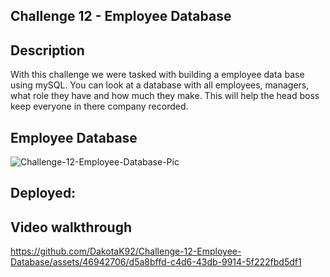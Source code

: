## Challenge 12 - Employee Database

## Description
With this challenge we were tasked with building a employee data base using mySQL. You can look at a database with all employees, managers, what role they have and how much they make. This will help the head boss keep everyone in there company recorded.

## Employee Database
![Challenge-12-Employee-Database-Pic](https://github.com/DakotaK92/Challenge-12-Employee-Database/assets/46942706/69341735-e2d8-4de5-bdc1-c523f5d721f2)

 ## Deployed:

 ## Video walkthrough
https://github.com/DakotaK92/Challenge-12-Employee-Database/assets/46942706/d5a8bffd-c4d6-43db-9914-5f222fbd5df1


